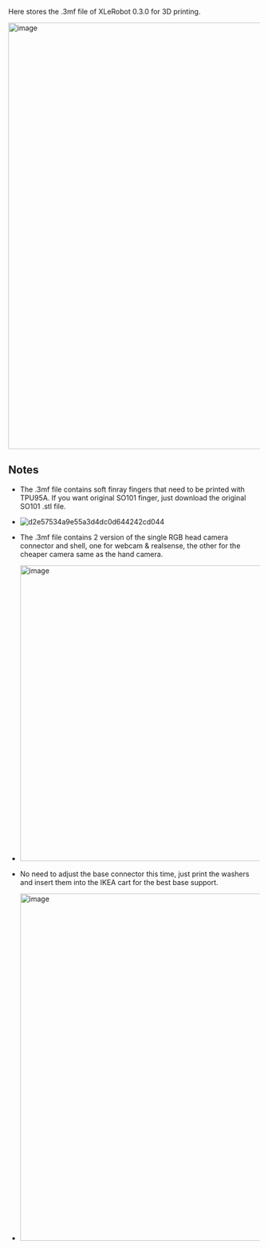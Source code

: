 Here stores the .3mf file of XLeRobot 0.3.0 for 3D printing.

<img width="1338" height="855" alt="image" src="https://github.com/user-attachments/assets/293de41b-8f79-49eb-af0a-822879e9b5a0" />




## Notes

- The .3mf file contains soft finray fingers that need to be printed with TPU95A. If you want original SO101 finger, just download the original SO101 .stl file.
- ![d2e57534a9e55a3d4dc0d644242cd044](https://github.com/user-attachments/assets/8d095541-d98f-4af8-a43c-028baae0d375)
- The .3mf file contains 2 version of the single RGB head camera connector and shell, one for webcam & realsense, the other for the cheaper camera same as the hand camera.
- <img width="947" height="593" alt="image" src="https://github.com/user-attachments/assets/73f357b1-dc40-437a-9cc6-d4a4dc2f5435" />

- No need to adjust the base connector this time, just print the washers and insert them into the IKEA cart for the best base support.
- <img width="1242" height="696" alt="image" src="https://github.com/user-attachments/assets/e603a529-0690-4ce0-8d3b-381af0c86155" />




